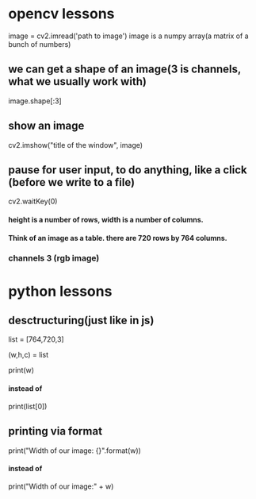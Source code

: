 # opencv lessons
image = cv2.imread('path to image')
image is a numpy array(a matrix of a bunch of numbers)

## we can get a shape of an image(3 is channels, what we usually work with)
image.shape[:3]

## show an image
cv2.imshow("title of the window", image)

## pause for user input, to do anything, like a click (before we write to a file)
cv2.waitKey(0)


#### height is a number of rows, width is a number of columns.
#### Think of an image as a table. there are 720 rows by 764 columns.

### channels 3 (rgb image)
# python lessons

## desctructuring(just like in js)
list = [764,720,3]

(w,h,c) = list

print(w)
#### instead of
print(list[0])


## printing via format
print("Width of our image: {}".format(w))
#### instead of
print("Width of our image:" + w)
